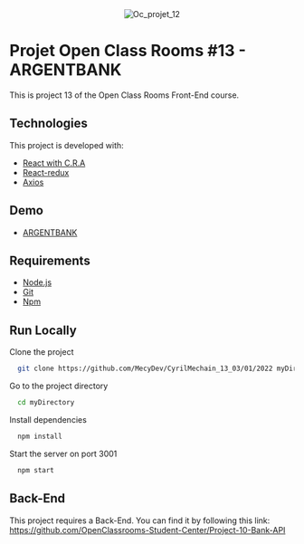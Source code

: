 <div align="center" id="top"> 
  <img src="https://user-images.githubusercontent.com/29403923/153619948-3ae8fe34-1e40-491a-990b-fcd179372309.png" alt="Oc_projet_12" />
</div>

# Projet Open Class Rooms #13 - ARGENTBANK

This is project 13 of the Open Class Rooms Front-End course.

## Technologies

This project is developed with:

- [React with C.R.A](https://pt-br.reactjs.org/)
- [React-redux](https://react-redux.js.org/)
- [Axios](https://axios-http.com/)

## Demo

- [ARGENTBANK](https://singular-fox-c446e4.netlify.app/)

## Requirements

- [Node.js](https://nodejs.org/en/)
- [Git](https://git-scm.com/)
- [Npm](https://www.npmjs.com/)

## Run Locally

Clone the project

```bash
  git clone https://github.com/MecyDev/CyrilMechain_13_03/01/2022 myDirectory
```

Go to the project directory

```bash
  cd myDirectory
```

Install dependencies

```bash
  npm install
```

Start the server on port 3001

```bash
  npm start
```

## Back-End

This project requires a Back-End. You can find it by following this link: https://github.com/OpenClassrooms-Student-Center/Project-10-Bank-API
